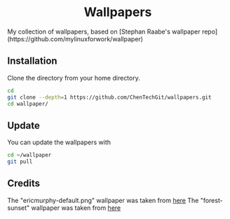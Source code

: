 <h1 align="center">Wallpapers</h1>
My collection of wallpapers, based on [Stephan Raabe's wallpaper repo](https://github.com/mylinuxforwork/wallpaper)

## Installation

Clone the directory from your home directory.

```bash
cd
git clone --depth=1 https://github.com/ChenTechGit/wallpapers.git
cd wallpaper/
```

## Update

You can update the wallpapers with

```bash
cd ~/wallpaper
git pull
```

## Credits
The "ericmurphy-default.png" wallpaper was taken from [here](https://github.com/ericmurphyxyz/dotfiles/blob/master/.local/share/wall.png)
The "forest-sunset" wallpaper was taken from [here](https://wall.alphacoders.com/big.php?i=1348349)
